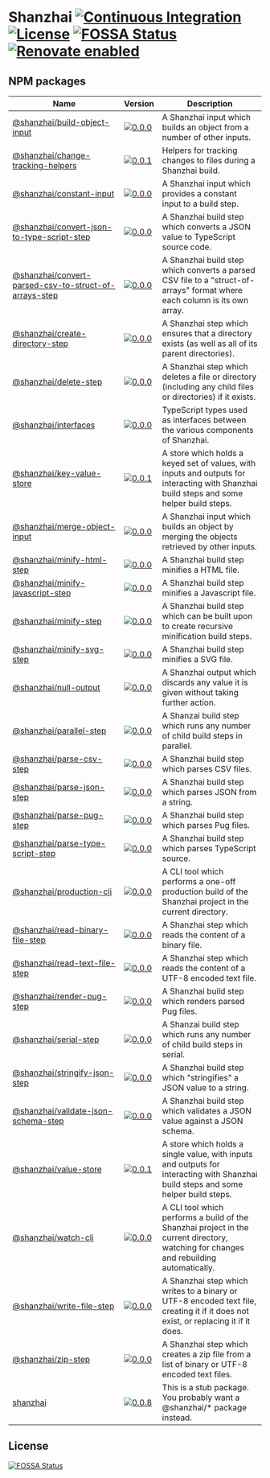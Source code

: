 # Shanzhai [![Continuous Integration](https://github.com/jameswilddev/shanzhai/workflows/Continuous%20Integration/badge.svg)](https://github.com/jameswilddev/shanzhai/actions) [![License](https://img.shields.io/github/license/jameswilddev/shanzhai.svg)](https://github.com/jameswilddev/shanzhai/blob/master/license) [![FOSSA Status](https://app.fossa.io/api/projects/git%2Bgithub.com%2Fjameswilddev%2Fshanzhai.svg?type=shield)](https://app.fossa.io/projects/git%2Bgithub.com%2Fjameswilddev%2Fshanzhai?ref=badge_shield) [![Renovate enabled](https://img.shields.io/badge/renovate-enabled-brightgreen.svg)](https://renovatebot.com/)

## NPM packages

Name                                                                                                           | Version                                                                                                                                                                                 | Description                                                                                                                              
-------------------------------------------------------------------------------------------------------------- | --------------------------------------------------------------------------------------------------------------------------------------------------------------------------------------- | -----------------------------------------------------------------------------------------------------------------------------------------
[@shanzhai/build-object-input](@shanzhai/build-object-input)                                                   | [![0.0.0](https://img.shields.io/npm/v/@shanzhai/build-object-input.svg)](https://www.npmjs.com/package/@shanzhai/build-object-input)                                                   | A Shanzhai input which builds an object from a number of other inputs.                                                                   
[@shanzhai/change-tracking-helpers](@shanzhai/change-tracking-helpers)                                         | [![0.0.1](https://img.shields.io/npm/v/@shanzhai/change-tracking-helpers.svg)](https://www.npmjs.com/package/@shanzhai/change-tracking-helpers)                                         | Helpers for tracking changes to files during a Shanzhai build.                                                                           
[@shanzhai/constant-input](@shanzhai/constant-input)                                                           | [![0.0.0](https://img.shields.io/npm/v/@shanzhai/constant-input.svg)](https://www.npmjs.com/package/@shanzhai/constant-input)                                                           | A Shanzhai input which provides a constant input to a build step.                                                                        
[@shanzhai/convert-json-to-type-script-step](@shanzhai/convert-json-to-type-script-step)                       | [![0.0.0](https://img.shields.io/npm/v/@shanzhai/convert-json-to-type-script-step.svg)](https://www.npmjs.com/package/@shanzhai/convert-json-to-type-script-step)                       | A Shanzhai build step which converts a JSON value to TypeScript source code.                                                             
[@shanzhai/convert-parsed-csv-to-struct-of-arrays-step](@shanzhai/convert-parsed-csv-to-struct-of-arrays-step) | [![0.0.0](https://img.shields.io/npm/v/@shanzhai/convert-parsed-csv-to-struct-of-arrays-step.svg)](https://www.npmjs.com/package/@shanzhai/convert-parsed-csv-to-struct-of-arrays-step) | A Shanzhai build step which converts a parsed CSV file to a "struct-of-arrays" format where each column is its own array.                
[@shanzhai/create-directory-step](@shanzhai/create-directory-step)                                             | [![0.0.0](https://img.shields.io/npm/v/@shanzhai/create-directory-step.svg)](https://www.npmjs.com/package/@shanzhai/create-directory-step)                                             | A Shanzhai step which ensures that a directory exists (as well as all of its parent directories).                                        
[@shanzhai/delete-step](@shanzhai/delete-step)                                                                 | [![0.0.0](https://img.shields.io/npm/v/@shanzhai/delete-step.svg)](https://www.npmjs.com/package/@shanzhai/delete-step)                                                                 | A Shanzhai step which deletes a file or directory (including any child files or directories) if it exists.                               
[@shanzhai/interfaces](@shanzhai/interfaces)                                                                   | [![0.0.0](https://img.shields.io/npm/v/@shanzhai/interfaces.svg)](https://www.npmjs.com/package/@shanzhai/interfaces)                                                                   | TypeScript types used as interfaces between the various components of Shanzhai.                                                          
[@shanzhai/key-value-store](@shanzhai/key-value-store)                                                         | [![0.0.1](https://img.shields.io/npm/v/@shanzhai/key-value-store.svg)](https://www.npmjs.com/package/@shanzhai/key-value-store)                                                         | A store which holds a keyed set of values, with inputs and outputs for interacting with Shanzhai build steps and some helper build steps.
[@shanzhai/merge-object-input](@shanzhai/merge-object-input)                                                   | [![0.0.0](https://img.shields.io/npm/v/@shanzhai/merge-object-input.svg)](https://www.npmjs.com/package/@shanzhai/merge-object-input)                                                   | A Shanzhai input which builds an object by merging the objects retrieved by other inputs.                                                
[@shanzhai/minify-html-step](@shanzhai/minify-html-step)                                                       | [![0.0.0](https://img.shields.io/npm/v/@shanzhai/minify-html-step.svg)](https://www.npmjs.com/package/@shanzhai/minify-html-step)                                                       | A Shanzhai build step minifies a HTML file.                                                                                              
[@shanzhai/minify-javascript-step](@shanzhai/minify-javascript-step)                                           | [![0.0.0](https://img.shields.io/npm/v/@shanzhai/minify-javascript-step.svg)](https://www.npmjs.com/package/@shanzhai/minify-javascript-step)                                           | A Shanzhai build step minifies a Javascript file.                                                                                        
[@shanzhai/minify-step](@shanzhai/minify-step)                                                                 | [![0.0.0](https://img.shields.io/npm/v/@shanzhai/minify-step.svg)](https://www.npmjs.com/package/@shanzhai/minify-step)                                                                 | A Shanzhai build step which can be built upon to create recursive minification build steps.                                              
[@shanzhai/minify-svg-step](@shanzhai/minify-svg-step)                                                         | [![0.0.0](https://img.shields.io/npm/v/@shanzhai/minify-svg-step.svg)](https://www.npmjs.com/package/@shanzhai/minify-svg-step)                                                         | A Shanzhai build step minifies a SVG file.                                                                                               
[@shanzhai/null-output](@shanzhai/null-output)                                                                 | [![0.0.0](https://img.shields.io/npm/v/@shanzhai/null-output.svg)](https://www.npmjs.com/package/@shanzhai/null-output)                                                                 | A Shanzhai output which discards any value it is given without taking further action.                                                    
[@shanzhai/parallel-step](@shanzhai/parallel-step)                                                             | [![0.0.0](https://img.shields.io/npm/v/@shanzhai/parallel-step.svg)](https://www.npmjs.com/package/@shanzhai/parallel-step)                                                             | A Shanzai build step which runs any number of child build steps in parallel.                                                             
[@shanzhai/parse-csv-step](@shanzhai/parse-csv-step)                                                           | [![0.0.0](https://img.shields.io/npm/v/@shanzhai/parse-csv-step.svg)](https://www.npmjs.com/package/@shanzhai/parse-csv-step)                                                           | A Shanzhai build step which parses CSV files.                                                                                            
[@shanzhai/parse-json-step](@shanzhai/parse-json-step)                                                         | [![0.0.0](https://img.shields.io/npm/v/@shanzhai/parse-json-step.svg)](https://www.npmjs.com/package/@shanzhai/parse-json-step)                                                         | A Shanzhai build step which parses JSON from a string.                                                                                   
[@shanzhai/parse-pug-step](@shanzhai/parse-pug-step)                                                           | [![0.0.0](https://img.shields.io/npm/v/@shanzhai/parse-pug-step.svg)](https://www.npmjs.com/package/@shanzhai/parse-pug-step)                                                           | A Shanzhai build step which parses Pug files.                                                                                            
[@shanzhai/parse-type-script-step](@shanzhai/parse-type-script-step)                                           | [![0.0.0](https://img.shields.io/npm/v/@shanzhai/parse-type-script-step.svg)](https://www.npmjs.com/package/@shanzhai/parse-type-script-step)                                           | A Shanzhai build step which parses TypeScript source.                                                                                    
[@shanzhai/production-cli](@shanzhai/production-cli)                                                           | [![0.0.0](https://img.shields.io/npm/v/@shanzhai/production-cli.svg)](https://www.npmjs.com/package/@shanzhai/production-cli)                                                           | A CLI tool which performs a one-off production build of the Shanzhai project in the current directory.                                   
[@shanzhai/read-binary-file-step](@shanzhai/read-binary-file-step)                                             | [![0.0.0](https://img.shields.io/npm/v/@shanzhai/read-binary-file-step.svg)](https://www.npmjs.com/package/@shanzhai/read-binary-file-step)                                             | A Shanzhai step which reads the content of a binary file.                                                                                
[@shanzhai/read-text-file-step](@shanzhai/read-text-file-step)                                                 | [![0.0.0](https://img.shields.io/npm/v/@shanzhai/read-text-file-step.svg)](https://www.npmjs.com/package/@shanzhai/read-text-file-step)                                                 | A Shanzhai step which reads the content of a UTF-8 encoded text file.                                                                    
[@shanzhai/render-pug-step](@shanzhai/render-pug-step)                                                         | [![0.0.0](https://img.shields.io/npm/v/@shanzhai/render-pug-step.svg)](https://www.npmjs.com/package/@shanzhai/render-pug-step)                                                         | A Shanzhai build step which renders parsed Pug files.                                                                                    
[@shanzhai/serial-step](@shanzhai/serial-step)                                                                 | [![0.0.0](https://img.shields.io/npm/v/@shanzhai/serial-step.svg)](https://www.npmjs.com/package/@shanzhai/serial-step)                                                                 | A Shanzai build step which runs any number of child build steps in serial.                                                               
[@shanzhai/stringify-json-step](@shanzhai/stringify-json-step)                                                 | [![0.0.0](https://img.shields.io/npm/v/@shanzhai/stringify-json-step.svg)](https://www.npmjs.com/package/@shanzhai/stringify-json-step)                                                 | A Shanzhai build step which "stringifies" a JSON value to a string.                                                                      
[@shanzhai/validate-json-schema-step](@shanzhai/validate-json-schema-step)                                     | [![0.0.0](https://img.shields.io/npm/v/@shanzhai/validate-json-schema-step.svg)](https://www.npmjs.com/package/@shanzhai/validate-json-schema-step)                                     | A Shanzhai build step which validates a JSON value against a JSON schema.                                                                
[@shanzhai/value-store](@shanzhai/value-store)                                                                 | [![0.0.1](https://img.shields.io/npm/v/@shanzhai/value-store.svg)](https://www.npmjs.com/package/@shanzhai/value-store)                                                                 | A store which holds a single value, with inputs and outputs for interacting with Shanzhai build steps and some helper build steps.       
[@shanzhai/watch-cli](@shanzhai/watch-cli)                                                                     | [![0.0.0](https://img.shields.io/npm/v/@shanzhai/watch-cli.svg)](https://www.npmjs.com/package/@shanzhai/watch-cli)                                                                     | A CLI tool which performs a build of the Shanzhai project in the current directory, watching for changes and rebuilding automatically.   
[@shanzhai/write-file-step](@shanzhai/write-file-step)                                                         | [![0.0.0](https://img.shields.io/npm/v/@shanzhai/write-file-step.svg)](https://www.npmjs.com/package/@shanzhai/write-file-step)                                                         | A Shanzhai step which writes to a binary or UTF-8 encoded text file, creating it if it does not exist, or replacing it if it does.       
[@shanzhai/zip-step](@shanzhai/zip-step)                                                                       | [![0.0.0](https://img.shields.io/npm/v/@shanzhai/zip-step.svg)](https://www.npmjs.com/package/@shanzhai/zip-step)                                                                       | A Shanzhai step which creates a zip file from a list of binary or UTF-8 encoded text files.                                              
[shanzhai](shanzhai)                                                                                           | [![0.0.8](https://img.shields.io/npm/v/shanzhai.svg)](https://www.npmjs.com/package/shanzhai)                                                                                           | This is a stub package.  You probably want a @shanzhai/* package instead.                                                                

## License

[![FOSSA Status](https://app.fossa.io/api/projects/git%2Bgithub.com%2Fjameswilddev%2Fshanzhai.svg?type=large)](https://app.fossa.io/projects/git%2Bgithub.com%2Fjameswilddev%2Fshanzhai?ref=badge_large)
